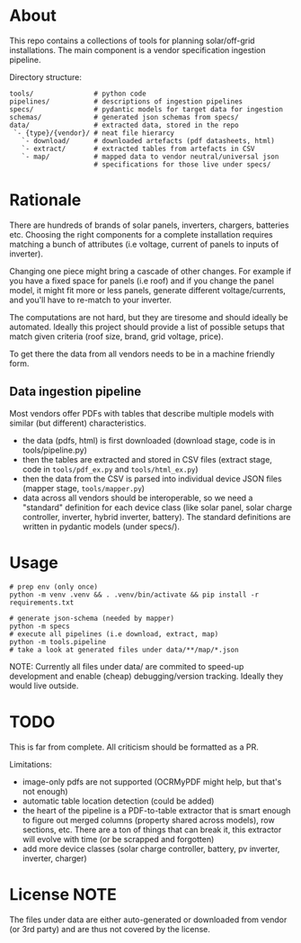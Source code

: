 About
=====

This repo contains a collections of tools for planning solar/off-grid
installations. The main component is a vendor specification ingestion pipeline.

Directory structure:
```
tools/               # python code
pipelines/           # descriptions of ingestion pipelines
specs/               # pydantic models for target data for ingestion
schemas/             # generated json schemas from specs/
data/                # extracted data, stored in the repo
 `- {type}/{vendor}/ # neat file hierarcy
   `- download/      # downloaded artefacts (pdf datasheets, html)
   `- extract/       # extracted tables from artefacts in CSV
   `- map/           # mapped data to vendor neutral/universal json
                     # specifications for those live under specs/
```

Rationale
=========

There are hundreds of brands of solar panels, inverters, chargers, batteries
etc. Choosing the right components for a complete installation requires
matching a bunch of attributes (i.e voltage, current of panels to inputs of
inverter).

Changing one piece might bring a cascade of other changes. For example if you
have a fixed space for panels (i.e roof) and if you change the panel model, it
might fit more or less panels, generate different voltage/currents, and you'll
have to re-match to your inverter.

The computations are not hard, but they are tiresome and should ideally be
automated. Ideally this project should provide a list of possible setups that
match given criteria (roof size, brand, grid voltage, price).

To get there the data from all vendors needs to be in a machine friendly form.

Data ingestion pipeline
-----------------------

Most vendors offer PDFs with tables that describe multiple models with similar
(but different) characteristics.
- the data (pdfs, html) is first downloaded (download stage, code is in
  tools/pipeline.py)
- then the tables are extracted and stored in CSV files (extract stage, code in
  `tools/pdf_ex.py` and `tools/html_ex.py`)
- then the data from the CSV is parsed into individual device JSON files
  (mapper stage, `tools/mapper.py`)
- data across all vendors should be interoperable, so we need a "standard"
  definition for each device class (like solar panel, solar charge controller,
  inverter, hybrid inverter, battery). The standard definitions are written in
  pydantic models (under specs/).

Usage
=====

    # prep env (only once)
    python -m venv .venv && . .venv/bin/activate && pip install -r requirements.txt

    # generate json-schema (needed by mapper)
    python -m specs
    # execute all pipelines (i.e download, extract, map)
    python -m tools.pipeline
    # take a look at generated files under data/**/map/*.json

NOTE: Currently all files under data/ are commited to speed-up development and
enable (cheap) debugging/version tracking. Ideally they would live outside.

TODO
====

This is far from complete. All criticism should be formatted as a PR.

Limitations:
- image-only pdfs are not supported (OCRMyPDF might help, but that's not
  enough)
- automatic table location detection (could be added)
- the heart of the pipeline is a PDF-to-table extractor that is smart enough to
  figure out merged columns (property shared across models), row sections, etc.
  There are a ton of things that can break it, this extractor will evolve with
  time (or be scrapped and forgotten)
- add more device classes (solar charge controller, battery, pv inverter,
  inverter, charger)

License NOTE
============

The files under data are either auto-generated or downloaded from vendor (or
3rd party) and are thus not covered by the license.
